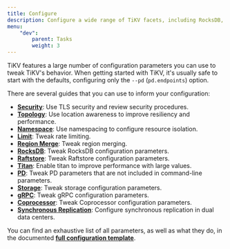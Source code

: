 ```yaml
---
title: Configure
description: Configure a wide range of TiKV facets, including RocksDB, gRPC, the Placement Driver, and more.
menu:
    "dev":
        parent: Tasks
        weight: 3
---
```


TiKV features a large number of configuration parameters you can use to tweak TiKV's behavior. When getting started with TiKV, it's usually safe to start with the defaults, configuring only the `--pd` (`pd.endpoints`) option.

There are several guides that you can use to inform your configuration:

* [**Security**](../security): Use TLS security and review security procedures.
* [**Topology**](../topology): Use location awareness to improve resiliency and performance.
* [**Namespace**](../namespace): Use namespacing to configure resource isolation.
* [**Limit**](../limit): Tweak rate limiting.
* [**Region Merge**](../region-merge): Tweak region merging.
* [**RocksDB**](../rocksdb): Tweak RocksDB configuration parameters.
* [**Raftstore**](../raftstore): Tweak Raftstore configuration parameters.
* [**Titan**](../titan): Enable titan to improve performance with large values.
* [**PD**](../pd): Tweak PD parameters that are not included in command-line parameters.
* [**Storage**](../storage): Tweak storage configuration parameters.
* [**gRPC**](../grpc): Tweak gRPC configuration parameters.
* [**Coprocessor**](../coprocessor): Tweak Coprocessor configuration parameters.
* [**Synchronous Replication**](../synchronous-replication): Configure synchronous replication in dual data centers.

You can find an exhaustive list of all parameters, as well as what they do, in the documented [**full configuration template**](https://github.com/tikv/tikv/blob/master/etc/config-template.toml).
